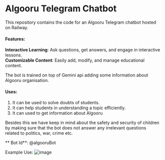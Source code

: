 # Algooru Telegram Chatbot
This repository contains the code for an Algooru Telegram chatbot hosted on Railway.

#### Features:
**Interactive Learning**: Ask questions, get answers, and engage in interactive lessons. <br>
**Customizable Content**: Easily add, modify, and manage educational content.

The bot is trained on top of Gemini api adding some information about Algooru organisation.
#### Uses:
1. It can be used to solve doubts of students.
2.  It can help students in understanding a topic efficiently.
3.   It can used to get information about Algooru

Besides this we have keep in mind about the safety and security of children by making sure that the bot does not answer any irrelevant questions related to politics, war, crime etc.

** Bot Id**: @algooruBot

Example Use:
![image](https://github.com/cognozire/ALguru_chatbot/assets/114404980/e53df2ac-4062-4fb1-bf0a-1829e68d4c48)
